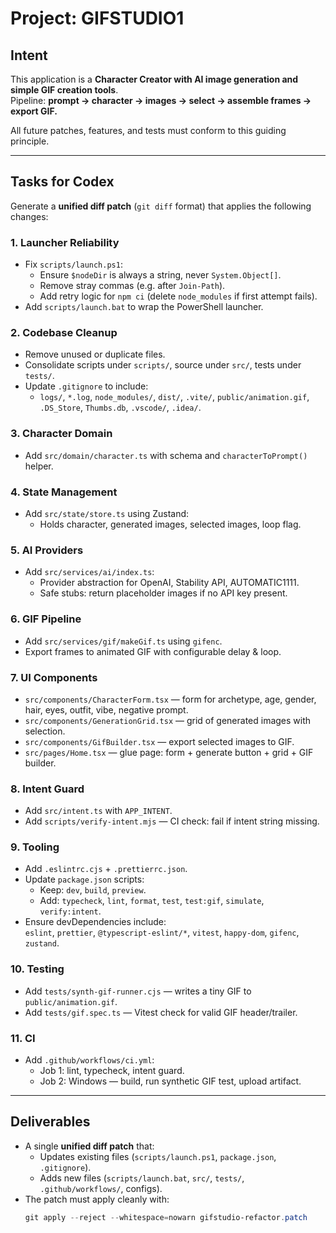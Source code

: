 # Project: GIFSTUDIO1

## Intent
This application is a **Character Creator with AI image generation and simple GIF creation tools**.  
Pipeline: **prompt → character → images → select → assemble frames → export GIF.**

All future patches, features, and tests must conform to this guiding principle.

---

## Tasks for Codex
Generate a **unified diff patch** (`git diff` format) that applies the following changes:

### 1. Launcher Reliability
- Fix `scripts/launch.ps1`:
  - Ensure `$nodeDir` is always a string, never `System.Object[]`.
  - Remove stray commas (e.g. after `Join-Path`).
  - Add retry logic for `npm ci` (delete `node_modules` if first attempt fails).
- Add `scripts/launch.bat` to wrap the PowerShell launcher.

### 2. Codebase Cleanup
- Remove unused or duplicate files.
- Consolidate scripts under `scripts/`, source under `src/`, tests under `tests/`.
- Update `.gitignore` to include:
  - `logs/`, `*.log`, `node_modules/`, `dist/`, `.vite/`, `public/animation.gif`, `.DS_Store`, `Thumbs.db`, `.vscode/`, `.idea/`.

### 3. Character Domain
- Add `src/domain/character.ts` with schema and `characterToPrompt()` helper.

### 4. State Management
- Add `src/state/store.ts` using Zustand:
  - Holds character, generated images, selected images, loop flag.

### 5. AI Providers
- Add `src/services/ai/index.ts`:
  - Provider abstraction for OpenAI, Stability API, AUTOMATIC1111.
  - Safe stubs: return placeholder images if no API key present.

### 6. GIF Pipeline
- Add `src/services/gif/makeGif.ts` using `gifenc`.
- Export frames to animated GIF with configurable delay & loop.

### 7. UI Components
- `src/components/CharacterForm.tsx` — form for archetype, age, gender, hair, eyes, outfit, vibe, negative prompt.
- `src/components/GenerationGrid.tsx` — grid of generated images with selection.
- `src/components/GifBuilder.tsx` — export selected images to GIF.
- `src/pages/Home.tsx` — glue page: form + generate button + grid + GIF builder.

### 8. Intent Guard
- Add `src/intent.ts` with `APP_INTENT`.
- Add `scripts/verify-intent.mjs` — CI check: fail if intent string missing.

### 9. Tooling
- Add `.eslintrc.cjs` + `.prettierrc.json`.
- Update `package.json` scripts:
  - Keep: `dev`, `build`, `preview`.
  - Add: `typecheck`, `lint`, `format`, `test`, `test:gif`, `simulate`, `verify:intent`.
- Ensure devDependencies include:  
  `eslint`, `prettier`, `@typescript-eslint/*`, `vitest`, `happy-dom`, `gifenc`, `zustand`.

### 10. Testing
- Add `tests/synth-gif-runner.cjs` — writes a tiny GIF to `public/animation.gif`.
- Add `tests/gif.spec.ts` — Vitest check for valid GIF header/trailer.

### 11. CI
- Add `.github/workflows/ci.yml`:
  - Job 1: lint, typecheck, intent guard.
  - Job 2: Windows — build, run synthetic GIF test, upload artifact.

---

## Deliverables
- A single **unified diff patch** that:
  - Updates existing files (`scripts/launch.ps1`, `package.json`, `.gitignore`).
  - Adds new files (`scripts/launch.bat`, `src/`, `tests/`, `.github/workflows/`, configs).
- The patch must apply cleanly with:
  ```powershell
  git apply --reject --whitespace=nowarn gifstudio-refactor.patch
